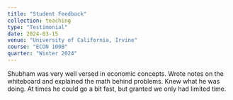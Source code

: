 ```yaml
---
title: "Student Feedback"
collection: teaching
type: "Testimonial"
date: 2024-03-15
venue: "University of California, Irvine"
course: "ECON 100B"
quarter: "Winter 2024"
---
```


Shubham was very well versed in economic concepts. Wrote notes on the whiteboard and explained the math behind problems. Knew what he was doing. At times he could go a bit fast, but granted we only had limited time.
